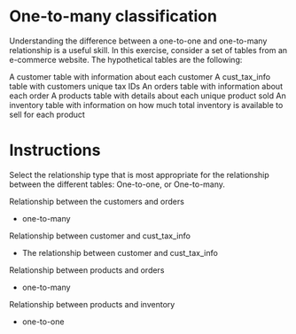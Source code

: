 # One-to-many classification
Understanding the difference between a one-to-one and one-to-many relationship is a useful skill. In this exercise, consider a set of tables from an e-commerce website. The hypothetical tables are the following:

A customer table with information about each customer
A cust_tax_info table with customers unique tax IDs
An orders table with information about each order
A products table with details about each unique product sold
An inventory table with information on how much total inventory is available to sell for each product

# Instructions
Select the relationship type that is most appropriate for the relationship between the different tables: One-to-one, or One-to-many.

Relationship between the customers and orders
- one-to-many

Relationship between customer and cust_tax_info
- The relationship between customer and cust_tax_info

Relationship between products and orders
- one-to-many

Relationship between products and inventory
- one-to-one
